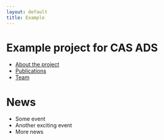 ```yaml
---
layout: default
title: Example
---
```


# Example project for CAS ADS 

- [About the project](about)
- [Publications](publications)
- [Team](team)

# News

- Some event
- Another exciting event
- More news

